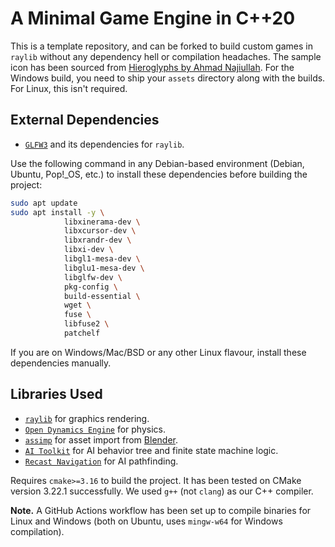 # A Minimal Game Engine in C++20

This is a template repository, and can be forked to build custom games in ``raylib`` without any dependency hell or compilation headaches. The sample icon has been sourced from [Hieroglyphs by Ahmad Najiullah](https://icon-icons.com/pack/Hieroglyphs/2396). For the Windows build, you need to ship your ``assets`` directory along with the builds. For Linux, this isn't required.

## External Dependencies

* [``GLFW3``](https://www.glfw.org/) and its dependencies for ``raylib``.

Use the following command in any Debian-based environment (Debian, Ubuntu, Pop!_OS, etc.) to install these dependencies before building the project:

```bash
sudo apt update
sudo apt install -y \
            libxinerama-dev \
            libxcursor-dev \
            libxrandr-dev \
            libxi-dev \
            libgl1-mesa-dev \
            libglu1-mesa-dev \
            libglfw-dev \
            pkg-config \
            build-essential \
            wget \
            fuse \
            libfuse2 \
            patchelf
```

If you are on Windows/Mac/BSD or any other Linux flavour, install these dependencies manually.

## Libraries Used

* [``raylib``](https://www.raylib.com/) for graphics rendering.
* [``Open Dynamics Engine``](https://www.ode.org/) for physics.
* [``assimp``](https://www.assimp.org/) for asset import from [Blender](https://www.blender.org/).
* [``AI Toolkit``](https://github.com/linkdd/aitoolkit/tree/main) for AI behavior tree and finite state machine logic.
* [``Recast Navigation``](https://recastnav.com/) for AI pathfinding.

Requires ``cmake>=3.16`` to build the project. It has been tested on CMake version 3.22.1 successfully. We used ``g++`` (not ``clang``) as our C++ compiler.

**Note.** A GitHub Actions workflow has been set up to compile binaries for Linux and Windows (both on Ubuntu, uses ``mingw-w64`` for Windows compilation).
